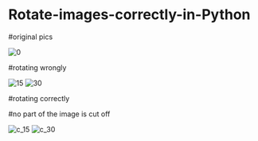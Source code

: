 # Rotate-images-correctly-in-Python

#original pics

![0](https://user-images.githubusercontent.com/58425689/82735446-9404d080-9d41-11ea-9411-b89f9a3b9893.jpg)

#rotating wrongly 

![15](https://user-images.githubusercontent.com/58425689/82735555-518fc380-9d42-11ea-9333-c4235110cba4.jpg)
![30](https://user-images.githubusercontent.com/58425689/82735567-6409fd00-9d42-11ea-8c05-75cc52d0f5c1.jpg)

#rotating correctly

#no part of the image is cut off

![c_15](https://user-images.githubusercontent.com/58425689/82735575-69ffde00-9d42-11ea-98e2-d734698b9f15.jpg)
![c_30](https://user-images.githubusercontent.com/58425689/82735577-6a987480-9d42-11ea-8cf6-882a635aff88.jpg)
